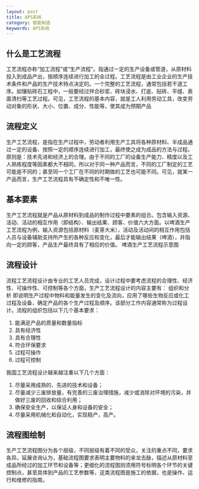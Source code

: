 ```yaml
---
layout: post
title: APS系统
category: 智能制造
keywords: APS系统
---
```


## 什么是工艺流程 

工艺流程亦称“加工流程”或“生产流程”。指通过一定的生产设备或管道，从原材料投入到成品产出，按顺序连续进行加工的全过程。工艺流程是由工业企业的生产技术条件和产品的生产技术特点决定的。一个完整的工艺流程，通常包括若干道工序。如镶贴砖石工程中，一般要经过拌合砂浆、砖块浸水、打底、贴砖、平缝、表面清扫等工艺过程。可见，工艺流程的基本内容，就是工人利用劳动工具，改变劳动对象的形状、大小、位置、成分、性能等，使其成为预期产品


## 流程定义
生产工艺流程，是指在生产过程中，劳动者利用生产工具将各种原材料、半成品通过一定的设备、按照一定的顺序连续进行加工，最终使之成为成品的方法与过程。原则是：技术先进和经济上的合理。由于不同的工厂的设备生产能力、精度以及工人熟练程度等因素都大不相同，所以对于同一种产品而言，不同的工厂制定的工艺可能是不同的；甚至同一个工厂在不同的时期做的工艺也可能不同。可见，就某一产品而言，生产工艺流程具有不确定性和不唯一性。


## 基本要素
生产工艺流程就是产品从原材料到成品的制作过程中要素的组合。包含输入资源、活动、活动的相互作用（即结构）、输出结果、顾客、价值六大方面。以啤酒生产工艺流程为例，输入资源包括原材料（麦芽大米），活动及活动间的相互作用包括人员与设备辅助支持所产生的各种反应和变化，最后才能输出结果（啤酒），并指向一定的顾客，产品生产最终具有了相应的价值。
啤酒生产工艺流程示意图


## 流程设计
流程工艺流程设计由专业的工艺人员完成，设计过程中要考虑流程的合理性、经济性、可操作性、可控制等各个方面，生产工艺流程设计的内容主要有：
组织和分析
即说明生产过程中物料和能量发生的变化及流向，应用了哪些生物反应或化工过程及设备，确定产品的各个生产过程及顺序。该部分工作内容通常称为过程设计。流程的组织包括以下几个基本要求：

1. 能满足产品的质量和数量指标
2. 具有经济性
3. 具有合理性
4. 符合环保要求
5. 过程可操作
6. 过程可控制

我国工艺流程设计越来越注重以下几个方面：
1. 尽量采用成熟的、先进的技术和设备；
2. 尽量减少三废排放量，有完善的三废治理措施，减少或消除对环境的污染，并做好三废的回收和综合利用；
3. 确保安全生产，以保证人身和设备的安全；
4. 尽量采用机械化和自动化，实现稳产，高产。

## 流程图绘制
生产工艺流程图分为各个层级，不同层级有着不同的受众，关注的重点不同，要求各异。延展咨询认为，基础流程图要求表明主要物料的来龙去脉，描述从原材料至成品所经过的加工环节和设备等；更细化的流程图则须用符号标明各个环节的关键控制点，甚至具体到产品的工艺参数等，这类流程图是施工的依据，也是操作、运行和维修的指南。